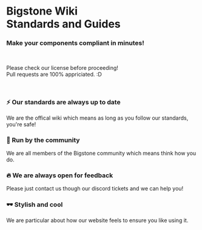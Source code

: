 # Bigstone Wiki<br>Standards and Guides
### **Make your components compliant in minutes!**

<br>

Please check our license before proceeding!<br>
Pull requests are 100% appriciated. :D

<br>

### ⚡️ Our standards are always up to date
We are the offical wiki which means as long as you follow our standards, you're safe!

### 🎉 Run by the community
We are all members of the Bigstone community which means think how you do.

### 🔥 We are always open for feedback
Please just contact us though our discord tickets and we can help you!

### 🕶 Stylish and cool
We are particular about how our website feels to ensure you like using it.